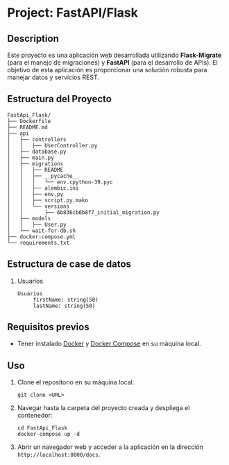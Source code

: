 # Project: FastAPI/Flask

## Description
Este proyecto es una aplicación web desarrollada utilizando **Flask-Migrate** (para el manejo de migraciones) y **FastAPI** (para el desarrollo de APIs). El objetivo de esta aplicación es proporcionar una solución robusta para manejar datos y servicios REST.

## Estructura del Proyecto
```
FastApi_Flask/
├── Dockerfile
├── README.md
├── api
│   ├── controllers
│   │   ├── UserController.py
│   ├── database.py
│   ├── main.py
│   ├── migrations
│   │   ├── README
│   │   ├── __pycache__
│   │   │   └── env.cpython-39.pyc
│   │   ├── alembic.ini
│   │   ├── env.py
│   │   ├── script.py.mako
│   │   └── versions
│   │       ├── 6b836cb6b8f7_initial_migration.py
│   ├── models
│   │   ├── User.py
│   └── wait-for-db.sh
├── docker-compose.yml
└── requirements.txt
```

## Estructura de case de datos
1. Usuarios

   ```
   Usuarios
        firstName: string(50)
        lastName: string(50)
   ```

## Requisitos previos
- Tener instalado [Docker](https://docs.docker.com/get-docker/) y [Docker Compose](https://docs.docker.com/compose/install/) en su máquina local.

## Uso
1. Clone el repositorio en su máquina local:

   ```
   git clone <URL>
   ```

2. Navegar hasta la carpeta del proyecto creada y despliega el contenedor:

   ```
   cd FastApi_Flask
   docker-compose up -d
   ```

3. Abrir un navegador web y acceder a la aplicación en la dirección `http://localhost:8000/docs`.